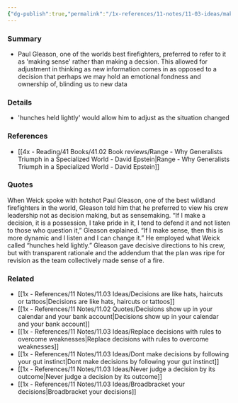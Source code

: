 ```yaml
---
{"dg-publish":true,"permalink":"/1x-references/11-notes/11-03-ideas/making-sense-of-something-better-than-making-a-decision/","title":"Making sense of something better than making a decision","created":"2024-02-13T20:01:30.261+03:00","updated":"2024-02-14T20:18:27.509+03:00"}
---
```



### Summary
- Paul Gleason, one of the worlds best firefighters, preferred to refer to it as 'making sense' rather than making a decsion. This allowed for adjustment in thinking as new information comes in as opposed to a decision that perhaps we may hold an emotional fondness and ownership of, blinding us to new data

### Details
- 'hunches held lightly' would allow him to adjust as the situation changed

### References
- [[4x - Reading/41 Books/41.02 Book reviews/Range - Why Generalists Triumph in a Specialized World - David Epstein\|Range - Why Generalists Triumph in a Specialized World - David Epstein]]
### Quotes
When Weick spoke with hotshot Paul Gleason, one of the best wildland firefighters in the world, Gleason told him that he preferred to view his crew leadership not as decision making, but as sensemaking. “If I make a decision, it is a possession, I take pride in it, I tend to defend it and not listen to those who question it,” Gleason explained. “If I make sense, then this is more dynamic and I listen and I can change it.” He employed what Weick called “hunches held lightly.” Gleason gave decisive directions to his crew, but with transparent rationale and the addendum that the plan was ripe for revision as the team collectively made sense of a fire.

### Related
- [[1x - References/11 Notes/11.03 Ideas/Decisions are like hats, haircuts or tattoos\|Decisions are like hats, haircuts or tattoos]]
- [[1x - References/11 Notes/11.02 Quotes/Decisions show up in your calendar and your bank account\|Decisions show up in your calendar and your bank account]]
- [[1x - References/11 Notes/11.03 Ideas/Replace decisions with rules to overcome weaknesses\|Replace decisions with rules to overcome weaknesses]]
- [[1x - References/11 Notes/11.03 Ideas/Dont make decisions by following your gut instinct\|Dont make decisions by following your gut instinct]]
- [[1x - References/11 Notes/11.03 Ideas/Never judge a decision by its outcome\|Never judge a decision by its outcome]]
- [[1x - References/11 Notes/11.03 Ideas/Broadbracket your decisions\|Broadbracket your decisions]]